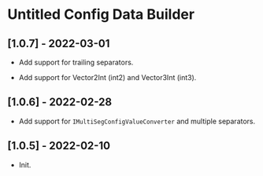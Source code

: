 # Untitled Config Data Builder

## [1.0.7] - 2022-03-01

- Add support for trailing separators.

- Add support for Vector2Int (int2) and Vector3Int (int3).

## [1.0.6] - 2022-02-28

- Add support for `IMultiSegConfigValueConverter` and multiple separators.

## [1.0.5] - 2022-02-10

- Init.
